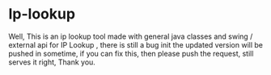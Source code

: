 # Ip-lookup
Well, This is an ip lookup tool made with general java classes and swing / external api for IP Lookup , there is still a bug init the updated version will be pushed in sometime, if you can fix this, then please push the request, still serves it right, Thank you.
